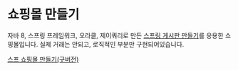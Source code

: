# 쇼핑몰 만들기

자바 8, 스프링 프레임워크, 오라클, 제이쿼리로 만든 [스프링 게시판 만들기](https://github.com/kuzuro/board)를 응용한 쇼핑몰입니다.
실제 거래는 안되고, 로직적인 부분만 구현되어있습니다.

[스프 쇼핑몰 만들기(구버전)](https://kuzuro.blogspot.com/search/label/%28%EA%B5%AC%EB%B2%84%EC%A0%84%29%20%EC%8A%A4%ED%94%84%EB%A7%81%20%EC%87%BC%ED%95%91%EB%AA%B0%20%EB%A7%8C%EB%93%A4%EA%B8%B0)
